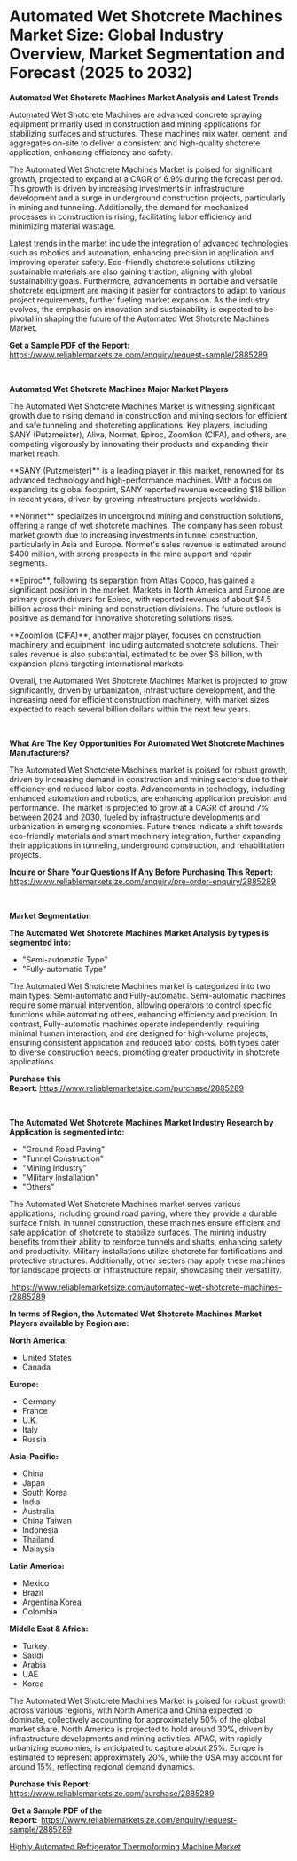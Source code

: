 <p><h1>Automated Wet Shotcrete Machines Market Size: Global Industry Overview, Market Segmentation and Forecast (2025 to 2032)</h1></p><p><strong>Automated Wet Shotcrete Machines Market Analysis and Latest Trends</strong></p>
<p><p>Automated Wet Shotcrete Machines are advanced concrete spraying equipment primarily used in construction and mining applications for stabilizing surfaces and structures. These machines mix water, cement, and aggregates on-site to deliver a consistent and high-quality shotcrete application, enhancing efficiency and safety.</p><p>The Automated Wet Shotcrete Machines Market is poised for significant growth, projected to expand at a CAGR of 6.9% during the forecast period. This growth is driven by increasing investments in infrastructure development and a surge in underground construction projects, particularly in mining and tunneling. Additionally, the demand for mechanized processes in construction is rising, facilitating labor efficiency and minimizing material wastage.</p><p>Latest trends in the market include the integration of advanced technologies such as robotics and automation, enhancing precision in application and improving operator safety. Eco-friendly shotcrete solutions utilizing sustainable materials are also gaining traction, aligning with global sustainability goals. Furthermore, advancements in portable and versatile shotcrete equipment are making it easier for contractors to adapt to various project requirements, further fueling market expansion. As the industry evolves, the emphasis on innovation and sustainability is expected to be pivotal in shaping the future of the Automated Wet Shotcrete Machines Market.</p></p>
<p><strong>Get a Sample PDF of the Report:&nbsp;</strong> <a href="https://www.reliablemarketsize.com/enquiry/request-sample/2885289?utm_campaign=2843&utm_medium=2&utm_source=Github&utm_content=ia&utm_term=13032025&utm_id=automated-wet-shotcrete-machines">https://www.reliablemarketsize.com/enquiry/request-sample/2885289</a></p>
<p>&nbsp;</p>
<p><strong>Automated Wet Shotcrete Machines Major Market Players</strong></p>
<p><p>The Automated Wet Shotcrete Machines Market is witnessing significant growth due to rising demand in construction and mining sectors for efficient and safe tunneling and shotcreting applications. Key players, including SANY (Putzmeister), Aliva, Normet, Epiroc, Zoomlion (CIFA), and others, are competing vigorously by innovating their products and expanding their market reach.</p><p>**SANY (Putzmeister)** is a leading player in this market, renowned for its advanced technology and high-performance machines. With a focus on expanding its global footprint, SANY reported revenue exceeding $18 billion in recent years, driven by growing infrastructure projects worldwide.</p><p>**Normet** specializes in underground mining and construction solutions, offering a range of wet shotcrete machines. The company has seen robust market growth due to increasing investments in tunnel construction, particularly in Asia and Europe. Normet's sales revenue is estimated around $400 million, with strong prospects in the mine support and repair segments.</p><p>**Epiroc**, following its separation from Atlas Copco, has gained a significant position in the market. Markets in North America and Europe are primary growth drivers for Epiroc, with reported revenues of about $4.5 billion across their mining and construction divisions. The future outlook is positive as demand for innovative shotcreting solutions rises.</p><p>**Zoomlion (CIFA)**, another major player, focuses on construction machinery and equipment, including automated shotcrete solutions. Their sales revenue is also substantial, estimated to be over $6 billion, with expansion plans targeting international markets.</p><p>Overall, the Automated Wet Shotcrete Machines Market is projected to grow significantly, driven by urbanization, infrastructure development, and the increasing need for efficient construction machinery, with market sizes expected to reach several billion dollars within the next few years.</p></p>
<p>&nbsp;</p>
<p><strong>What Are The Key Opportunities For Automated Wet Shotcrete Machines Manufacturers?</strong></p>
<p><p>The Automated Wet Shotcrete Machines market is poised for robust growth, driven by increasing demand in construction and mining sectors due to their efficiency and reduced labor costs. Advancements in technology, including enhanced automation and robotics, are enhancing application precision and performance. The market is projected to grow at a CAGR of around 7% between 2024 and 2030, fueled by infrastructure developments and urbanization in emerging economies. Future trends indicate a shift towards eco-friendly materials and smart machinery integration, further expanding their applications in tunneling, underground construction, and rehabilitation projects.</p></p>
<p><strong>Inquire or Share Your Questions If Any Before Purchasing This Report:</strong> <a href="https://www.reliablemarketsize.com/enquiry/pre-order-enquiry/2885289?utm_campaign=2843&utm_medium=2&utm_source=Github&utm_content=ia&utm_term=13032025&utm_id=automated-wet-shotcrete-machines">https://www.reliablemarketsize.com/enquiry/pre-order-enquiry/2885289</a></p>
<p>&nbsp;</p>
<p><strong>Market Segmentation</strong></p>
<p><strong>The Automated Wet Shotcrete Machines Market Analysis by types is segmented into:</strong></p>
<p><ul><li>"Semi-automatic Type"</li><li>"Fully-automatic Type"</li></ul></p>
<p><p>The Automated Wet Shotcrete Machines market is categorized into two main types: Semi-automatic and Fully-automatic. Semi-automatic machines require some manual intervention, allowing operators to control specific functions while automating others, enhancing efficiency and precision. In contrast, Fully-automatic machines operate independently, requiring minimal human interaction, and are designed for high-volume projects, ensuring consistent application and reduced labor costs. Both types cater to diverse construction needs, promoting greater productivity in shotcrete applications.</p></p>
<p><strong>Purchase this Report:&nbsp;</strong><a href="https://www.reliablemarketsize.com/purchase/2885289?utm_campaign=2843&utm_medium=2&utm_source=Github&utm_content=ia&utm_term=13032025&utm_id=automated-wet-shotcrete-machines">https://www.reliablemarketsize.com/purchase/2885289</a></p>
<p>&nbsp;</p>
<p><strong>The Automated Wet Shotcrete Machines Market Industry Research by Application is segmented into:</strong></p>
<p><ul><li>"Ground Road Paving"</li><li>"Tunnel Construction"</li><li>"Mining Industry"</li><li>"Military Installation"</li><li>"Others"</li></ul></p>
<p><p>The Automated Wet Shotcrete Machines market serves various applications, including ground road paving, where they provide a durable surface finish. In tunnel construction, these machines ensure efficient and safe application of shotcrete to stabilize surfaces. The mining industry benefits from their ability to reinforce tunnels and shafts, enhancing safety and productivity. Military installations utilize shotcrete for fortifications and protective structures. Additionally, other sectors may apply these machines for landscape projects or infrastructure repair, showcasing their versatility.</p></p>
<p><a href="https://www.reliablemarketsize.com/automated-wet-shotcrete-machines-r2885289?utm_campaign=2843&utm_medium=2&utm_source=Github&utm_content=ia&utm_term=13032025&utm_id=automated-wet-shotcrete-machines">&nbsp;https://www.reliablemarketsize.com/automated-wet-shotcrete-machines-r2885289</a></p>
<p><strong>In terms of Region, the Automated Wet Shotcrete Machines Market Players available by Region are:</strong></p>
<p>
    <p> <strong> North America: </strong>
        <ul>
            <li>United States</li>
            <li>Canada</li>
        </ul>
        </p> 
    <p> <strong> Europe: </strong>
        <ul>
            <li>Germany</li>
            <li>France</li>
            <li>U.K.</li>
            <li>Italy</li>
            <li>Russia</li>
        </ul>
        </p> 
    <p> <strong> Asia-Pacific: </strong>
        <ul>
            <li>China</li>
            <li>Japan</li>
            <li>South Korea</li>
            <li>India</li>
            <li>Australia</li>
            <li>China Taiwan</li>
            <li>Indonesia</li>
            <li>Thailand</li>
            <li>Malaysia</li>
        </ul>
        </p> 
    <p> <strong> Latin America: </strong>
        <ul>
            <li>Mexico</li>
            <li>Brazil</li>
            <li>Argentina Korea</li>
            <li>Colombia</li>
        </ul>
        </p> 
    <p> <strong> Middle East & Africa: </strong>
        <ul>
            <li>Turkey</li>
            <li>Saudi</li>
            <li>Arabia</li>
            <li>UAE</li>
            <li>Korea</li>
        </ul>
    </p>
    </p>
<p><p>The Automated Wet Shotcrete Machines Market is poised for robust growth across various regions, with North America and China expected to dominate, collectively accounting for approximately 50% of the global market share. North America is projected to hold around 30%, driven by infrastructure developments and mining activities. APAC, with rapidly urbanizing economies, is anticipated to capture about 25%. Europe is estimated to represent approximately 20%, while the USA may account for around 15%, reflecting regional demand dynamics.</p></p>
<p><strong>Purchase this Report: </strong><a href="https://www.reliablemarketsize.com/purchase/2885289?utm_campaign=2843&utm_medium=2&utm_source=Github&utm_content=ia&utm_term=13032025&utm_id=automated-wet-shotcrete-machines">https://www.reliablemarketsize.com/purchase/2885289</a></p>
<p>&nbsp;<strong>Get a Sample PDF of the Report:&nbsp;&nbsp;</strong><a href="https://www.reliablemarketsize.com/enquiry/request-sample/2885289?utm_campaign=2843&utm_medium=2&utm_source=Github&utm_content=ia&utm_term=13032025&utm_id=automated-wet-shotcrete-machines">https://www.reliablemarketsize.com/enquiry/request-sample/2885289</a></p>
<p><strong></strong></p>
<p><p><a href="https://github.com/abedlagagica4/Market-Research-Report-List-1/blob/main/highly-automated-refrigerator-thermoforming-machine-market.md?utm_campaign=2843&utm_medium=2&utm_source=Github&utm_content=ia&utm_term=13032025&utm_id=automated-wet-shotcrete-machines">Highly Automated Refrigerator Thermoforming Machine Market</a></p></p>